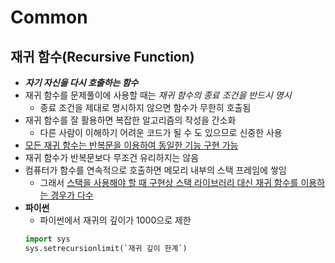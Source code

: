 # Common




## 재귀 함수(Recursive Function)

- **_자기 자신을 다시 호출하는 함수_**
- 재귀 함수를 문제풀이에 사용할 때는 _재귀 함수의 종료 조건을 반드시 명시_
    - 종료 조건을 제대로 명시하지 않으면 함수가 무한히 호출됨
- 재귀 함수를 잘 활용하면 복잡한 알고리즘의 작성을 간소화
    - 다른 사람이 이해하기 어려운 코드가 될 수 도 있으므로 신중한 사용
- <U>모든 재귀 함수는 반복문을 이용하여 동일한 기능 구현 가능</U>
- 재귀 함수가 반복문보다 무조건 유리하지는 않음
- 컴퓨터가 함수를 연속적으로 호출하면 메모리 내부의 스택 프레임에 쌓임
    - 그래서 <U>스택을 사용해야 할 때 구현상 스택 라이브러리 대신 재귀 함수를 이용하는 경우가 다수</U>
- **파이썬**
    - 파이썬에서 재귀의 깊이가 1000으로 제한
    ```python
    import sys
    sys.setrecursionlimit(`재귀 깊이 한계`)
    ```
        

